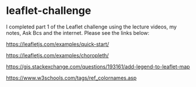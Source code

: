 # leaflet-challenge

I completed part 1 of the Leaflet challenge using the lecture videos, my notes, Ask Bcs and the internet. Please see the links below:

https://leafletjs.com/examples/quick-start/

https://leafletjs.com/examples/choropleth/

https://gis.stackexchange.com/questions/193161/add-legend-to-leaflet-map

https://www.w3schools.com/tags/ref_colornames.asp

